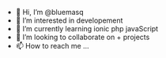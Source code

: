 - 👋 Hi, I’m @bluemasq
- 👀 I’m interested in developement
- 🌱 I’m currently learning ionic php javaScript
- 💞️ I’m looking to collaborate on + projects
- 📫 How to reach me ...

<!---
bluemasq/bluemasq is a ✨ special ✨ repository because its `README.md` (this file) appears on your GitHub profile.
You can click the Preview link to take a look at your changes.
--->
